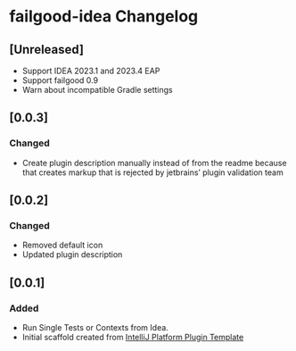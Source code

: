 <!-- Keep a Changelog guide -> https://keepachangelog.com -->

# failgood-idea Changelog

## [Unreleased]

- Support IDEA 2023.1 and 2023.4 EAP
- Support failgood 0.9
- Warn about incompatible Gradle settings

## [0.0.3]

### Changed

- Create plugin description manually instead of from the readme because that creates markup that is rejected by
  jetbrains’ plugin validation team

## [0.0.2]

### Changed

- Removed default icon
- Updated plugin description

## [0.0.1]

### Added

- Run Single Tests or Contexts from Idea.
- Initial scaffold created from [IntelliJ Platform Plugin Template](https://github.com/JetBrains/intellij-platform-plugin-template)
